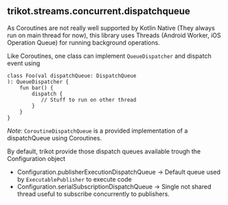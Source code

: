 ## trikot.streams.concurrent.dispatchqueue
As Coroutines are not really well supported by Kotlin Native (They always run on main thread for now), this library uses Threads (Android Worker, iOS Operation Queue)  for running background operations.

Like Coroutines, one class can implement `QueueDispatcher` and dispatch event using
```
class Foo(val dispatchQueue: DispatchQueue
): QueueDispatcher {
	fun bar() {
		dispatch {
		   // Stuff to run on other thread
		}
	}
}
```

*Note*: `CoroutineDispatchQueue` is a provided implementation of a dispatchQueue using Coroutines. 

By default, trikot provide those dispatch queues available trough the Configuration object
* Configuration.publisherExecutionDispatchQueue -> Default queue used by `ExecutablePublisher` to execute code
* Configuration.serialSubscriptionDispatchQueue -> Single not shared thread useful to subscribe concurrently to publishers.
